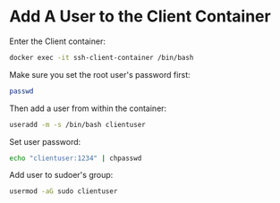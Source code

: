# Add A User to the Client Container

Enter the Client container:

```Bash
docker exec -it ssh-client-container /bin/bash
```

Make sure you set the root user's password first:

```Bash
passwd
```

Then add a user from within the container:

```Bash
useradd -m -s /bin/bash clientuser
```

Set user password:

```Bash
echo "clientuser:1234" | chpasswd
```

Add user to sudoer's group:

```Bash
usermod -aG sudo clientuser
```

